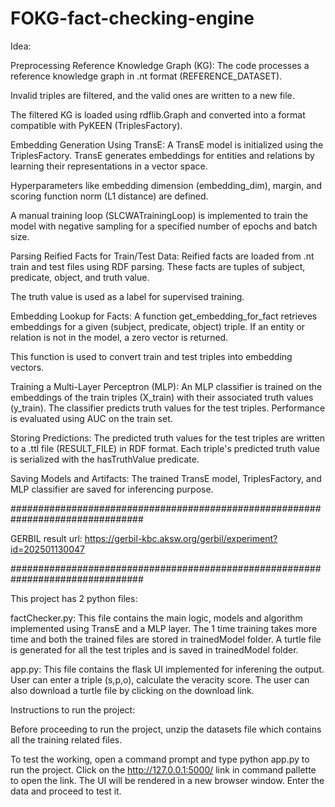 # FOKG-fact-checking-engine

Idea:

Preprocessing Reference Knowledge Graph (KG):
The code processes a reference knowledge graph in .nt format (REFERENCE_DATASET).

Invalid triples are filtered, and the valid ones are written to a new file.

The filtered KG is loaded using rdflib.Graph and converted into a format compatible with PyKEEN (TriplesFactory).

Embedding Generation Using TransE:
A TransE model is initialized using the TriplesFactory. TransE generates embeddings for entities and relations by learning their representations in a vector space.

Hyperparameters like embedding dimension (embedding_dim), margin, and scoring function norm (L1 distance) are defined.

A manual training loop (SLCWATrainingLoop) is implemented to train the model with negative sampling for a specified number of epochs and batch size.

Parsing Reified Facts for Train/Test Data:
Reified facts are loaded from .nt train and test files using RDF parsing. These facts are tuples of subject, predicate, object, and truth value.

The truth value is used as a label for supervised training.

Embedding Lookup for Facts:
A function get_embedding_for_fact retrieves embeddings for a given (subject, predicate, object) triple. If an entity or relation is not in the model, a zero vector is returned.

This function is used to convert train and test triples into embedding vectors.

Training a Multi-Layer Perceptron (MLP): An MLP classifier is trained on the embeddings of the train triples (X_train) with their associated truth values (y_train).
The classifier predicts truth values for the test triples. Performance is evaluated using AUC on the train set.

Storing Predictions: The predicted truth values for the test triples are written to a .ttl file (RESULT_FILE) in RDF format. Each triple's predicted truth value is serialized with the hasTruthValue predicate.

Saving Models and Artifacts: The trained TransE model, TriplesFactory, and MLP classifier are saved for inferencing purpose.

################################################################################

GERBIL result url: https://gerbil-kbc.aksw.org/gerbil/experiment?id=202501130047

################################################################################

This project has 2 python files:

factChecker.py: This file contains the main logic, models and algorithm implemented using TransE and a MLP layer. The 1 time training takes more time and both the trained files are stored in trainedModel folder. A turtle file is generated for all the test triples and is saved in trainedModel folder.

app.py: This file contains the flask UI implemented for inferening the output. User can enter a triple (s,p,o), calculate the veracity score. The user can also download a turtle file by clicking on the download link.

Instructions to run the project:

Before proceeding to run the project, unzip the datasets file which contains all the training related files.

To test the working, open a command prompt and type python app.py to run the project.
Click on the http://127.0.0.1:5000/ link in command pallette to open the link.
The UI will be rendered in a new browser window.
Enter the data and proceed to test it.
